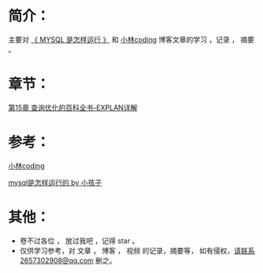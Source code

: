 # 简介：

主要对 [《 MYSQL 是怎样运行 》](https://book.douban.com/subject/35231266/) 和 [小林coding](https://xiaolincoding.com/mysql/) 博客文章的学习 ，记录  ， 摘要 。





# 章节：

[第15章 查询优化的百科全书-EXPLAN详解](https://github.com/sansuitaibai/CS/tree/main/%E6%95%B0%E6%8D%AE%E5%BA%93/Mysql%E6%98%AF%E6%80%8E%E6%A0%B7%E8%BF%90%E8%A1%8C%E7%9A%84/A/%E7%AC%AC15%E7%AB%A0)





# 参考：

[小林coding](https://xiaolincoding.com/)

[mysql是怎样运行的 by 小孩子](https://book.douban.com/subject/35231266/)



# 其他：

* 卷不过各位 ， 放过我吧 ，记得 star 。
* 仅供学习参考，对 文章 ， 博客 ， 视频 的记录，摘要等，  如有侵权，请联系2657302908@qq.com 删之。



